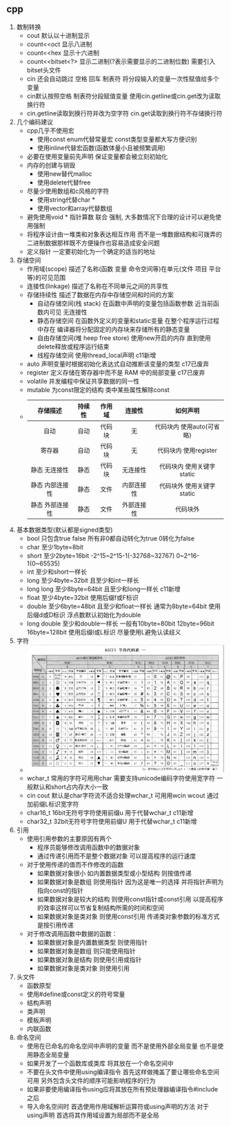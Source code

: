 ## cpp
1. 数制转换
    - cout 默认以十进制显示
    - count<<oct 显示八进制
    - count<<hex 显示十六进制
    - count<<bitset<?> 显示二进制(?表示需要显示的二进制位数) 需要引入bitset头文件
    - cin 还会自动跳过 空格 回车 制表符 将分段输入的变量一次性赋值给多个变量
    - cin默认按照空格 制表符分段赋值变量 使用cin.getline或cin.get改为读取换行符
    - cin.getline读取到换行符并改为空字符 cin.get读取到换行符不存储换行符
2. 几个编码建议
    - cpp几乎不使用宏
        - 使用const enum代替常量宏 const类型变量都大写方便识别
        - 使用inline代替宏函数(函数体量小且被频繁调用)
    - 必要在使用变量前先声明 保证变量都会被立刻初始化
    - 内存的创建与销毁 
        - 使用new替代malloc 
        - 使用delete代替free
    - 尽量少使用数组和c风格的字符 
        - 使用string代替char *
        - 使用vector和array代替数组
    - 避免使用void * 指针算数 联合 强制, 大多数情况下合理的设计可以避免使用强制
    - 将程序设计由一堆类和对象表达相互作用 而不是一堆数据结构和可拨弄的二进制数据那样既不方便操作也容易造成安全问题
    - 定义指针 一定要初始化为一个确定的适当的地址
3. 存储空间
   - 作用域(scope) 描述了名称(函数 变量 命令空间等)在单元(文件 项目 平台等)的可见范围
   - 连接性(linkage) 描述了名称在不同单元之间的共享性
   - 存储持续性 描述了数据在内存中存储空间和时间的方案
     - 自动存储空间(栈 stack) 在函数中声明的变量包括函数参数 近当前函数内可见 无连接性
     - 静态存储空间 在函数外定义的变量和static变量 在整个程序运行过程中存在 编译器将分配固定的内存块来存储所有的静态变量
     - 自由存储空间(堆 heep free store) 使用new开启的内存 直到使用delete释放或程序运行结束
     - 线程存储空间 使用thread_local声明 c11新增
   - auto 声明变量时根据初始化表达式自动推断该变量的类型 c17已废弃
   - register 定义存储在寄存器中而不是 RAM 中的局部变量 c17已废弃
   - volatile 并发编程中保证共享数据的同一性
   - mutable 为const限定的结构 类中某些属性解除const
   - |存储描述|持续性|作用域|连接性|      如何声明      |
     |:-:|:-:|:-:|:-:|:-:|
     |自动|自动|代码块|无|代码块内 使用auto(可省略)|
     |寄存器|自动|代码块|无|代码块内 使用register|
     |静态 无连接性|静态|代码块|无连接性|代码块内 使用关键字static|
     |静态 内部连接性|静态|文件|内部连接性|代码块外 使用关键字static|
     |静态 外部连接性|静态|文件|外部连接性|代码块外|
4. 基本数据类型(默认都是signed类型)
   - bool 只包含true false 所有非0都自动转化为true 0转化为false
   - char 至少1byte=8bit
   - short  至少2byte=16bit  -2^15~2^15-1(-32768~32767) 0~2^16-1(0~65535)
   - int  至少和short一样长
   - long  至少4byte=32bit 且至少和int一样长
   - long long  至少8byte=64bit 且至少和long一样长 c11新增
   - float  至少4byte=32bit 使用后缀f或F标识
   - double  至少6byte=48bit 且至少和float一样长 通常为8byte=64bit 使用后缀d或D标识 浮点数默认初始化为double
   - long double 至少和double一样长 一般有10byte=80bit 12byte=96bit 16byte=128bit 使用后缀l或L标识 尽量使用L避免认读歧义
5. 字符
   - ![ascii](ascii.jpg)
   - wchar_t 常用的字符可用用char 需要支持unicode编码字符使用宽字符 一般默认和short占内存大小一致
   - cin cout 默认是char字符流不适合处理wchar_t 可用用wcin wcout 通过加前缀L标识宽字符
   - char16_t 16bit无符号字符使用前缀u 用于代替wchar_t c11新增
   - char32_t 32bit无符号字符使用前缀U 用于代替wchar_t c11新增
6. 引用
   - 使用引用参数的主要原因有两个
      - 程序员能够修改调用函数中的数据对象
      - 通过传递引用而不是整个数据对象 可以提高程序的运行速度
   - 对于使用传递的值而不作修改的函数
      - 如果数据对象很小 如内置数据类型或小型结构 则按值传递
      - 如果数据对象是数组 则使用指针 因为这是唯一的选择 并将指针声明为指向const的指针
      - 如果数据对象是较大的结构 则使用const指针或const引用 以提高程序的效率这样可以节省复制结构所需的时间和空间
      - 如果数据对象是类对象 则使用const引用 传递类对象参数的标准方式是按引用传递
   - 对于修改调用函数中数据的函数：
      - 如果数据对象是内置数据类型 则使用指针
      - 如果数据对象是数组 则只能使用指针
      - 如果数据对象是结构 则使用引用或指针
      - 如果数据对象是类对象 则使用引用
7. 头文件
      - 函数原型
      - 使用#define或const定义的符号常量
      - 结构声明
      - 类声明
      - 模板声明
      - 内联函数
8. 命名空间
   - 使用在已命名的命名空间中声明的变量 而不是使用外部全局变量 也不是使用静态全局变量
   - 如果开发了一个函数库或类库 将其放在一个命名空间中
   - 不要在头文件中使用using编译指令 首先这样做掩盖了要让哪些命名空间可用 另外包含头文件的顺序可能影响程序的行为
   - 如果非要使用编译指令using应将其放在所有预处理器编译指令#include之后
   - 导入命名空间时 首选使用作用域解析运算符或using声明的方法 对于using声明 首选将其作用域设置为局部而不是全局